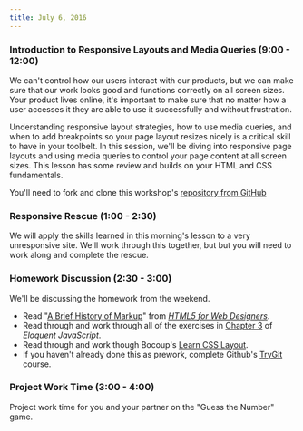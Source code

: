 ```yaml
---
title: July 6, 2016
---
```


### Introduction to Responsive Layouts and Media Queries (9:00 - 12:00)

We can't control how our users interact with our products, but we can make sure that our work looks good and functions correctly on all screen sizes. Your product lives online, it's important to make sure that no matter how a user accesses it they are able to use it successfully and without frustration.

Understanding responsive layout strategies, how to use media queries, and when to add breakpoints so your page layout resizes nicely is a critical skill to have in your toolbelt. In this session, we'll be diving into responsive page layouts and using media queries to control your page content at all screen sizes. This lesson has some review and builds on your HTML and CSS fundamentals.

You'll need to fork and clone this workshop's [repository from GitHub][repo]

[repo]: https://github.com/turingschool-examples/intro-to-responsive


### Responsive Rescue (1:00 - 2:30)

We will apply the skills learned in this morning's lesson to a very unresponsive site. We'll work through this together, but but you will need to work along and complete the rescue.


### Homework Discussion (2:30 - 3:00)

We'll be discussing the homework from the weekend.

- Read "[A Brief History of Markup][hist]" from _[HTML5 for Web Designers][html5]_.
- Read through and work through all of the exercises in [Chapter 3][elo] of _Eloquent JavaScript_.
- Read through and work though Bocoup's [Learn CSS Layout][ll].
- If you haven't already done this as prework, complete Github's [TryGit][] course.

[TryGit]: https://try.github.io/levels/1/challenges/1
[elo]: http://eloquentjavascript.net/03_functions.html
[ll]: http://learnlayout.com
[meancss]: http://alistapart.com/article/meaningful-css-style-like-you-mean-it
[hist]: http://alistapart.com/article/a-brief-history-of-markup
[html5]: https://abookapart.com/products/html5-for-web-designers


### Project Work Time (3:00 - 4:00)

Project work time for you and your partner on the "Guess the Number" game.
